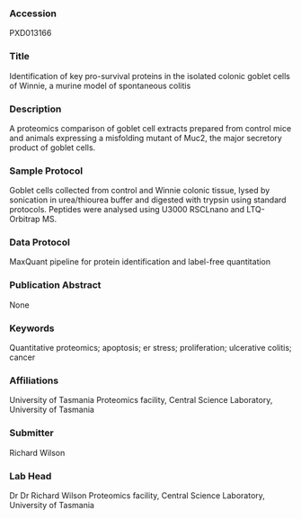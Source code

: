 ### Accession
PXD013166

### Title
Identification of key pro-survival proteins in the isolated colonic goblet cells of Winnie, a murine model of spontaneous colitis

### Description
A proteomics comparison of goblet cell extracts prepared from control mice and animals expressing a misfolding mutant of Muc2, the major secretory product of goblet cells.

### Sample Protocol
Goblet cells collected from control and Winnie colonic tissue, lysed by sonication in urea/thiourea buffer and digested with trypsin using standard protocols. Peptides were analysed using U3000 RSCLnano and LTQ-Orbitrap MS.

### Data Protocol
MaxQuant pipeline for protein identification and label-free quantitation

### Publication Abstract
None

### Keywords
Quantitative proteomics; apoptosis; er stress; proliferation; ulcerative colitis; cancer

### Affiliations
University of Tasmania
Proteomics facility, Central Science Laboratory, University of Tasmania

### Submitter
Richard Wilson

### Lab Head
Dr Dr Richard Wilson
Proteomics facility, Central Science Laboratory, University of Tasmania



